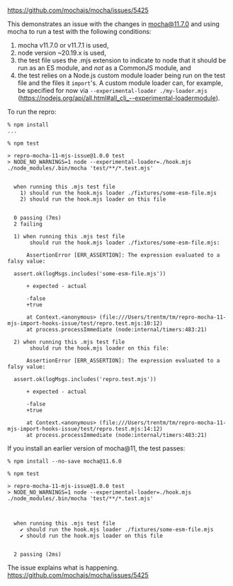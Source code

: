 https://github.com/mochajs/mocha/issues/5425

This demonstrates an issue with the changes in mocha@11.7.0 and using mocha to run a test with the following conditions:

1. mocha v11.7.0 or v11.7.1 is used,
2. node version ~20.19.x is used,
3. the test file uses the .mjs extension to indicate to node that it should be run as an ES module, and *not* as a CommonJS module, and
4. the test relies on a Node.js custom module loader being run on the test file and the files it `import`'s. A custom module loader can, for example, be specified for now via `--experimental-loader ./my-loader.mjs` (https://nodejs.org/api/all.html#all_cli_--experimental-loadermodule).

To run the repro:

```
% npm install
...

% npm test

> repro-mocha-11-mjs-issue@1.0.0 test
> NODE_NO_WARNINGS=1 node --experimental-loader=./hook.mjs ./node_modules/.bin/mocha 'test/**/*.test.mjs'


  when running this .mjs test file
    1) should run the hook.mjs loader ./fixtures/some-esm-file.mjs
    2) should run the hook.mjs loader on this file


  0 passing (7ms)
  2 failing

  1) when running this .mjs test file
       should run the hook.mjs loader ./fixtures/some-esm-file.mjs:

      AssertionError [ERR_ASSERTION]: The expression evaluated to a falsy value:

  assert.ok(logMsgs.includes('some-esm-file.mjs'))

      + expected - actual

      -false
      +true

      at Context.<anonymous> (file:///Users/trentm/tm/repro-mocha-11-mjs-import-hooks-issue/test/repro.test.mjs:10:12)
      at process.processImmediate (node:internal/timers:483:21)

  2) when running this .mjs test file
       should run the hook.mjs loader on this file:

      AssertionError [ERR_ASSERTION]: The expression evaluated to a falsy value:

  assert.ok(logMsgs.includes('repro.test.mjs'))

      + expected - actual

      -false
      +true

      at Context.<anonymous> (file:///Users/trentm/tm/repro-mocha-11-mjs-import-hooks-issue/test/repro.test.mjs:14:12)
      at process.processImmediate (node:internal/timers:483:21)
```

If you install an earlier version of mocha@11, the test passes:

```
% npm install --no-save mocha@11.6.0

% npm test

> repro-mocha-11-mjs-issue@1.0.0 test
> NODE_NO_WARNINGS=1 node --experimental-loader=./hook.mjs ./node_modules/.bin/mocha 'test/**/*.test.mjs'



  when running this .mjs test file
    ✔ should run the hook.mjs loader ./fixtures/some-esm-file.mjs
    ✔ should run the hook.mjs loader on this file


  2 passing (2ms)

```

The issue explains what is happening.
https://github.com/mochajs/mocha/issues/5425

